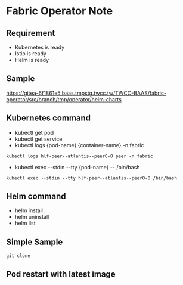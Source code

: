 # Fabric Operator Note

## Requirement
- Kubernetes is ready
- Istio is ready
- Helm is ready

## Sample
https://gitea-6f1861e5.baas.tmpstg.twcc.tw/TWCC-BAAS/fabric-operator/src/branch/tmp/operator/helm-charts

## Kubernetes command
- kubectl get pod
- kubectl get service
- kubectl logs {pod-name} {container-name} -n fabric
```shell
kubectl logs hlf-peer--atlantis--peer0-0 peer -n fabric
```
- kubectl exec --stdin --tty {pod-name} -- /bin/bash
```shell
kubectl exec --stdin --tty hlf-peer--atlantis--peer0-0 /bin/bash
```

## Helm command
- helm install
- helm uninstall
- helm list

## Simple Sample
```shell
git clone
```


## Pod restart with latest image
